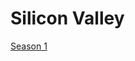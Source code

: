 # Silicon Valley

[Season 1](Silicon%20Valley%200653d6e7144b49db8a8e5df1e96ce6e9/Season%201%208ea0d6324e0d48da83b4ee5beb8a39a9.md)